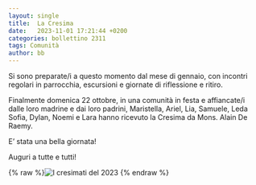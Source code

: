 ```yaml
---
layout: single
title:  La Cresima
date:   2023-11-01 17:21:44 +0200
categories: bollettino 2311
tags: Comunità
author: bb
---
```


Si sono preparate/i a questo momento dal mese di gennaio, con incontri regolari in parrocchia, escursioni e giornate di riflessione e ritiro.

Finalmente domenica 22 ottobre, in una comunità in festa e affiancate/i dalle loro madrine e dai loro padrini, Maristella, Ariel, Lia, Samuele, Leda Sofia, Dylan, Noemi e Lara hanno ricevuto la Cresima da Mons. Alain De Raemy.

E’ stata una bella giornata!

Auguri a tutte e tutti!



{% raw %}<img class="full"
     src="/assets/images/bollettino2311/cresima.jpg"
     alt="I cresimati del 2023">
{% endraw %}




